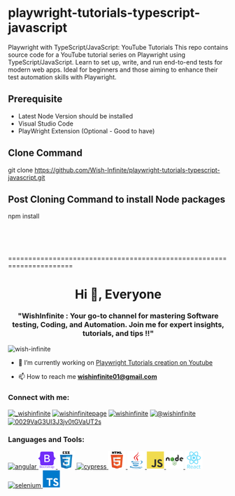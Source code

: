 
# playwright-tutorials-typescript-javascript

Playwright with TypeScript/JavaScript: YouTube Tutorials
This repo contains source code for a YouTube tutorial series on Playwright using TypeScript/JavaScript. Learn to set up, write, and run end-to-end tests for modern web apps. Ideal for beginners and those aiming to enhance their test automation skills with Playwright.


## Prerequisite 

* Latest Node Version should be installed
* Visual Studio Code
* PlayWright Extension (Optional - Good to have)


## Clone Command
git clone https://github.com/Wish-Infinite/playwright-tutorials-typescript-javascript.git


## Post Cloning Command to install Node packages
npm install



<br><br><br>

======================================================================

<h1 align="center">Hi 👋, Everyone</h1>
<h3 align="center">"WishInfinite : Your go-to channel for mastering Software testing, Coding, and Automation. Join me for expert insights, tutorials, and tips !!"</h3>

<p align="left"> <img src="https://komarev.com/ghpvc/?username=wish-infinite&label=Profile%20views&color=0e75b6&style=flat" alt="wish-infinite" /> </p>

- 🔭 I’m currently working on [Playwright Tutorials creation on Youtube](youtube.com/@WishInfinite)

- 📫 How to reach me **wishinfinite01@gmail.com**

<h3 align="left">Connect with me:</h3>
<p align="left">
<a href="https://twitter.com/_wishinfinite" target="blank"><img align="center" src="https://raw.githubusercontent.com/rahuldkjain/github-profile-readme-generator/master/src/images/icons/Social/twitter.svg" alt="_wishinfinite" height="30" width="40" /></a>
<a href="https://fb.com/wishinfinitepage" target="blank"><img align="center" src="https://raw.githubusercontent.com/rahuldkjain/github-profile-readme-generator/master/src/images/icons/Social/facebook.svg" alt="wishinfinitepage" height="30" width="40" /></a>
<a href="https://instagram.com/wishinfinite" target="blank"><img align="center" src="https://raw.githubusercontent.com/rahuldkjain/github-profile-readme-generator/master/src/images/icons/Social/instagram.svg" alt="wishinfinite" height="30" width="40" /></a>
<a href="https://www.youtube.com/c/@wishinfinite" target="blank"><img align="center" src="https://raw.githubusercontent.com/rahuldkjain/github-profile-readme-generator/master/src/images/icons/Social/youtube.svg" alt="@wishinfinite" height="30" width="40" /></a>
<a href="https://discord.gg/0029VaG3UI3J3jv0tGVaUT2s" target="blank"><img align="center" src="https://raw.githubusercontent.com/rahuldkjain/github-profile-readme-generator/master/src/images/icons/Social/discord.svg" alt="0029VaG3UI3J3jv0tGVaUT2s" height="30" width="40" /></a>
</p>

<h3 align="left">Languages and Tools:</h3>
<p align="left"> <a href="https://angular.io" target="_blank" rel="noreferrer"> <img src="https://angular.io/assets/images/logos/angular/angular.svg" alt="angular" width="40" height="40"/> </a> <a href="https://getbootstrap.com" target="_blank" rel="noreferrer"> <img src="https://raw.githubusercontent.com/devicons/devicon/master/icons/bootstrap/bootstrap-plain-wordmark.svg" alt="bootstrap" width="40" height="40"/> </a> <a href="https://www.w3schools.com/css/" target="_blank" rel="noreferrer"> <img src="https://raw.githubusercontent.com/devicons/devicon/master/icons/css3/css3-original-wordmark.svg" alt="css3" width="40" height="40"/> </a> <a href="https://www.cypress.io" target="_blank" rel="noreferrer"> <img src="https://raw.githubusercontent.com/simple-icons/simple-icons/6e46ec1fc23b60c8fd0d2f2ff46db82e16dbd75f/icons/cypress.svg" alt="cypress" width="40" height="40"/> </a> <a href="https://www.w3.org/html/" target="_blank" rel="noreferrer"> <img src="https://raw.githubusercontent.com/devicons/devicon/master/icons/html5/html5-original-wordmark.svg" alt="html5" width="40" height="40"/> </a> <a href="https://www.java.com" target="_blank" rel="noreferrer"> <img src="https://raw.githubusercontent.com/devicons/devicon/master/icons/java/java-original.svg" alt="java" width="40" height="40"/> </a> <a href="https://developer.mozilla.org/en-US/docs/Web/JavaScript" target="_blank" rel="noreferrer"> <img src="https://raw.githubusercontent.com/devicons/devicon/master/icons/javascript/javascript-original.svg" alt="javascript" width="40" height="40"/> </a> <a href="https://nodejs.org" target="_blank" rel="noreferrer"> <img src="https://raw.githubusercontent.com/devicons/devicon/master/icons/nodejs/nodejs-original-wordmark.svg" alt="nodejs" width="40" height="40"/> </a> <a href="https://reactjs.org/" target="_blank" rel="noreferrer"> <img src="https://raw.githubusercontent.com/devicons/devicon/master/icons/react/react-original-wordmark.svg" alt="react" width="40" height="40"/> </a> <a href="https://www.selenium.dev" target="_blank" rel="noreferrer"> <img src="https://raw.githubusercontent.com/detain/svg-logos/780f25886640cef088af994181646db2f6b1a3f8/svg/selenium-logo.svg" alt="selenium" width="40" height="40"/> </a> <a href="https://www.typescriptlang.org/" target="_blank" rel="noreferrer"> <img src="https://raw.githubusercontent.com/devicons/devicon/master/icons/typescript/typescript-original.svg" alt="typescript" width="40" height="40"/> </a> </p>
